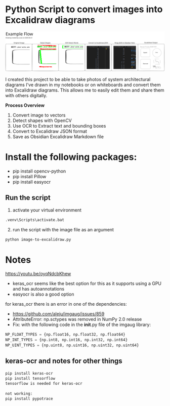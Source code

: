 
# Python Script to convert images into Excalidraw diagrams
![Flow Diagram 2025-04-21](Project-Flow.excalidraw.svg)

I created this project to be able to take photos of system architectural diagrams I've drawn in my notebooks or on whiteboards and convert them into Excalidraw diagrams. This allows me to easily edit them and share them with others digitally.

**Process Overview**
1. Convert image to vectors
2. Detect shapes with OpenCV
3. Use OCR to Extract text and bounding boxes
4. Convert to Excalidraw JSON format
5. Save as Obsidian Excalidraw Markdown file

# Install the following packages:
- pip install opencv-python
- pip install Pillow
- pip install easyocr

## Run the script
1. activate your virtual environment
```bash
.venv\Scripts\activate.bat
```
2. run the script with the image file as an argument
```bash
python image-to-excalidraw.py
``` 

# Notes
https://youtu.be/oyqNdcbKhew
- keras_ocr seems like the best option for this as it supports using a GPU and has autoannotations 
- easyocr is also a good option

for keras_ocr there is an error in one of the dependencies: 
- https://github.com/aleju/imgaug/issues/859
- AttributeError: np.sctypes was removed in NumPy 2.0 release
- Fix: with the following code in the __init__.py file of the imgaug library:

```python
NP_FLOAT_TYPES = {np.float16, np.float32, np.float64}
NP_INT_TYPES = {np.int8, np.int16, np.int32, np.int64}
NP_UINT_TYPES = {np.uint8, np.uint16, np.uint32, np.uint64}
```


## keras-ocr and notes for other things
```
pip install keras-ocr
pip install tensorflow
tensorflow is needed for keras-ocr

not working:
pip install pypotrace
```
